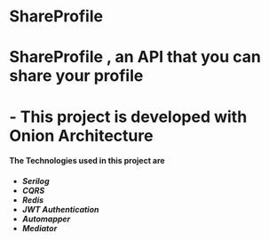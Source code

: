 # ShareProfile

<h1> ShareProfile , an API that you can share your profile </h1>
<h1> - This project is developed with Onion Architecture </h1>

<h4>  The Technologies used in this project are  </h4>

<h5>
<ul>
  <li><b>Serilog</b></li>
  <li><b>CQRS</b></li>
  <li><b>Redis</b></li>
  <li><b>JWT Authentication</b></li>
  <li><b>Automapper</b></li>
  <li><b>Mediator</b></li>
</ul>  
</h5>

